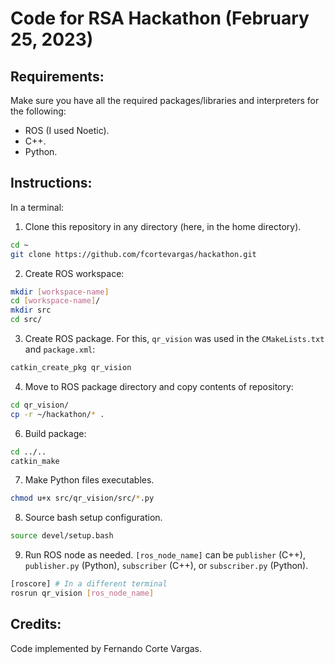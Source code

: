 # Code for RSA Hackathon (February 25, 2023)

## Requirements:
Make sure you have all the required packages/libraries and interpreters for the following:
- ROS (I used Noetic).
- C++.
- Python.

## Instructions:
In a terminal:
1. Clone this repository in any directory (here, in the home directory).
```bash
cd ~
git clone https://github.com/fcortevargas/hackathon.git
```
2. Create ROS workspace:
```bash
mkdir [workspace-name]
cd [workspace-name]/
mkdir src
cd src/
```
3. Create ROS package. For this, `qr_vision` was used in the `CMakeLists.txt` and `package.xml`:
```bash
catkin_create_pkg qr_vision
```
4. Move to ROS package directory and copy contents of repository:
```bash
cd qr_vision/
cp -r ~/hackathon/* .
``` 
6. Build package:
```bash
cd ../..
catkin_make
``` 
7. Make Python files executables.
```bash
chmod u+x src/qr_vision/src/*.py
```
8. Source bash setup configuration.
```bash
source devel/setup.bash
```
9. Run ROS node as needed. `[ros_node_name]` can be `publisher` (C++), `publisher.py` (Python), `subscriber` (C++), or `subscriber.py` (Python).
```bash
[roscore] # In a different terminal
rosrun qr_vision [ros_node_name]
```
## Credits:
Code implemented by Fernando Corte Vargas.
